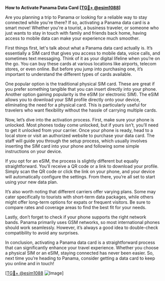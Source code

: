 **How to Activate Panama Data Card [[TG💪+ @esim1088](https://t.me/s/esim1088)]**

Are you planning a trip to Panama or looking for a reliable way to stay connected while you're there? If so, activating a Panama data card is a smart move! Whether you're a tourist, a business traveler, or someone who just wants to stay in touch with family and friends back home, having access to mobile data can make your experience much smoother.

First things first, let's talk about what a Panama data card actually is. It’s essentially a SIM card that gives you access to mobile data, voice calls, and sometimes text messaging. Think of it as your digital lifeline when you’re on the go. You can buy these cards at various locations like airports, telecom stores, or even online. But before you jump into purchasing one, it’s important to understand the different types of cards available.

One popular option is the traditional physical SIM card. These are great if you prefer something tangible that you can insert directly into your phone. Another option gaining popularity is the eSIM (or electronic SIM). The eSIM allows you to download your SIM profile directly onto your device, eliminating the need for a physical card. This is particularly useful for travelers who want flexibility without the hassle of carrying multiple cards.

Now, let’s dive into the activation process. First, make sure your phone is unlocked. Most phones today come unlocked, but if yours isn’t, you’ll need to get it unlocked from your carrier. Once your phone is ready, head to a local store or visit an authorized website to purchase your data card. The staff will guide you through the setup process, which usually involves inserting the SIM card into your phone and following some simple instructions on your device.

If you opt for an eSIM, the process is slightly different but equally straightforward. You’ll receive a QR code or a link to download your profile. Simply scan the QR code or click the link on your phone, and your device will automatically configure the settings. From there, you’re all set to start using your new data plan.

It’s also worth noting that different carriers offer varying plans. Some may cater specifically to tourists with short-term data packages, while others might offer long-term options for expats or frequent visitors. Be sure to compare rates and coverage areas to find the best fit for your needs.

Lastly, don’t forget to check if your phone supports the right network bands. Panama primarily uses GSM networks, so most international phones should work seamlessly. However, it’s always a good idea to double-check compatibility to avoid any surprises.

In conclusion, activating a Panama data card is a straightforward process that can significantly enhance your travel experience. Whether you choose a physical SIM or an eSIM, staying connected has never been easier. So, next time you’re heading to Panama, consider getting a data card to keep you online and in touch!

[[TG💪+ @esim1088](https://t.me/s/esim1088) ![Image](https://i.postimg.cc/Y0z9fWf4/image.png)]